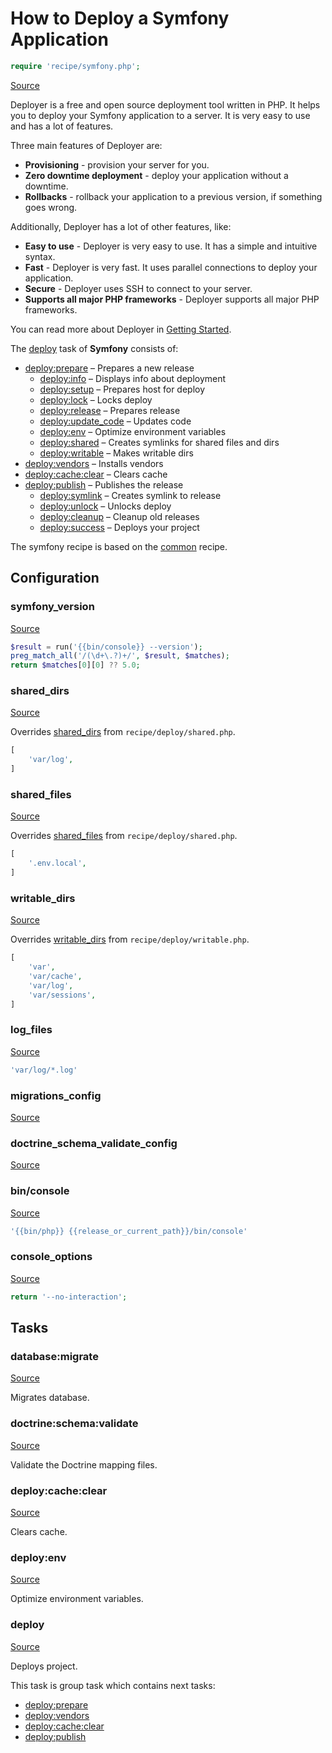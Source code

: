 <!-- DO NOT EDIT THIS FILE! -->
<!-- Instead edit recipe/symfony.php -->
<!-- Then run bin/docgen -->

# How to Deploy a Symfony Application

```php
require 'recipe/symfony.php';
```

[Source](/recipe/symfony.php)

Deployer is a free and open source deployment tool written in PHP. 
It helps you to deploy your Symfony application to a server. 
It is very easy to use and has a lot of features. 

Three main features of Deployer are:
- **Provisioning** - provision your server for you.
- **Zero downtime deployment** - deploy your application without a downtime.
- **Rollbacks** - rollback your application to a previous version, if something goes wrong.

Additionally, Deployer has a lot of other features, like:
- **Easy to use** - Deployer is very easy to use. It has a simple and intuitive syntax.
- **Fast** - Deployer is very fast. It uses parallel connections to deploy your application.
- **Secure** - Deployer uses SSH to connect to your server.
- **Supports all major PHP frameworks** - Deployer supports all major PHP frameworks.

You can read more about Deployer in [Getting Started](/docs/getting-started.md).

The [deploy](#deploy) task of **Symfony** consists of:
* [deploy:prepare](/docs/recipe/common.md#deployprepare) – Prepares a new release
  * [deploy:info](/docs/recipe/deploy/info.md#deployinfo) – Displays info about deployment
  * [deploy:setup](/docs/recipe/deploy/setup.md#deploysetup) – Prepares host for deploy
  * [deploy:lock](/docs/recipe/deploy/lock.md#deploylock) – Locks deploy
  * [deploy:release](/docs/recipe/deploy/release.md#deployrelease) – Prepares release
  * [deploy:update_code](/docs/recipe/deploy/update_code.md#deployupdate_code) – Updates code
  * [deploy:env](/docs/recipe/symfony.md#deployenv) – Optimize environment variables
  * [deploy:shared](/docs/recipe/deploy/shared.md#deployshared) – Creates symlinks for shared files and dirs
  * [deploy:writable](/docs/recipe/deploy/writable.md#deploywritable) – Makes writable dirs
* [deploy:vendors](/docs/recipe/deploy/vendors.md#deployvendors) – Installs vendors
* [deploy:cache:clear](/docs/recipe/symfony.md#deploycacheclear) – Clears cache
* [deploy:publish](/docs/recipe/common.md#deploypublish) – Publishes the release
  * [deploy:symlink](/docs/recipe/deploy/symlink.md#deploysymlink) – Creates symlink to release
  * [deploy:unlock](/docs/recipe/deploy/lock.md#deployunlock) – Unlocks deploy
  * [deploy:cleanup](/docs/recipe/deploy/cleanup.md#deploycleanup) – Cleanup old releases
  * [deploy:success](/docs/recipe/common.md#deploysuccess) – Deploys your project


The symfony recipe is based on the [common](/docs/recipe/common.md) recipe.

## Configuration
### symfony_version
[Source](https://github.com/deployphp/deployer/blob/master/recipe/symfony.php#L9)



```php title="Default value"
$result = run('{{bin/console}} --version');
preg_match_all('/(\d+\.?)+/', $result, $matches);
return $matches[0][0] ?? 5.0;
```


### shared_dirs
[Source](https://github.com/deployphp/deployer/blob/master/recipe/symfony.php#L15)

Overrides [shared_dirs](/docs/recipe/deploy/shared.md#shared_dirs) from `recipe/deploy/shared.php`.



```php title="Default value"
[
    'var/log',
]
```


### shared_files
[Source](https://github.com/deployphp/deployer/blob/master/recipe/symfony.php#L19)

Overrides [shared_files](/docs/recipe/deploy/shared.md#shared_files) from `recipe/deploy/shared.php`.



```php title="Default value"
[
    '.env.local',
]
```


### writable_dirs
[Source](https://github.com/deployphp/deployer/blob/master/recipe/symfony.php#L23)

Overrides [writable_dirs](/docs/recipe/deploy/writable.md#writable_dirs) from `recipe/deploy/writable.php`.



```php title="Default value"
[
    'var',
    'var/cache',
    'var/log',
    'var/sessions',
]
```


### log_files
[Source](https://github.com/deployphp/deployer/blob/master/recipe/symfony.php#L30)



```php title="Default value"
'var/log/*.log'
```


### migrations_config
[Source](https://github.com/deployphp/deployer/blob/master/recipe/symfony.php#L32)





### doctrine_schema_validate_config
[Source](https://github.com/deployphp/deployer/blob/master/recipe/symfony.php#L34)





### bin/console
[Source](https://github.com/deployphp/deployer/blob/master/recipe/symfony.php#L36)



```php title="Default value"
'{{bin/php}} {{release_or_current_path}}/bin/console'
```


### console_options
[Source](https://github.com/deployphp/deployer/blob/master/recipe/symfony.php#L38)



```php title="Default value"
return '--no-interaction';
```



## Tasks

### database:migrate
[Source](https://github.com/deployphp/deployer/blob/master/recipe/symfony.php#L43)

Migrates database.




### doctrine:schema:validate
[Source](https://github.com/deployphp/deployer/blob/master/recipe/symfony.php#L53)

Validate the Doctrine mapping files.




### deploy:cache:clear
[Source](https://github.com/deployphp/deployer/blob/master/recipe/symfony.php#L58)

Clears cache.




### deploy:env
[Source](https://github.com/deployphp/deployer/blob/master/recipe/symfony.php#L67)

Optimize environment variables.




### deploy
[Source](https://github.com/deployphp/deployer/blob/master/recipe/symfony.php#L74)

Deploys project.




This task is group task which contains next tasks:
* [deploy:prepare](/docs/recipe/common.md#deployprepare)
* [deploy:vendors](/docs/recipe/deploy/vendors.md#deployvendors)
* [deploy:cache:clear](/docs/recipe/symfony.md#deploycacheclear)
* [deploy:publish](/docs/recipe/common.md#deploypublish)


